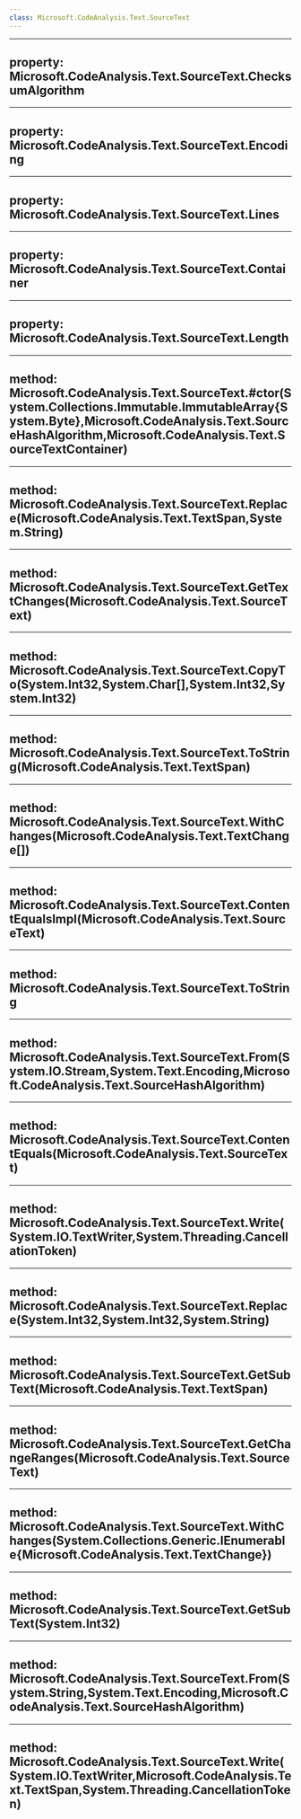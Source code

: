 ```yaml
---
class: Microsoft.CodeAnalysis.Text.SourceText
---
```


---
property: Microsoft.CodeAnalysis.Text.SourceText.ChecksumAlgorithm
---

---
property: Microsoft.CodeAnalysis.Text.SourceText.Encoding
---

---
property: Microsoft.CodeAnalysis.Text.SourceText.Lines
---

---
property: Microsoft.CodeAnalysis.Text.SourceText.Container
---

---
property: Microsoft.CodeAnalysis.Text.SourceText.Length
---

---
method: Microsoft.CodeAnalysis.Text.SourceText.#ctor(System.Collections.Immutable.ImmutableArray{System.Byte},Microsoft.CodeAnalysis.Text.SourceHashAlgorithm,Microsoft.CodeAnalysis.Text.SourceTextContainer)
---

---
method: Microsoft.CodeAnalysis.Text.SourceText.Replace(Microsoft.CodeAnalysis.Text.TextSpan,System.String)
---

---
method: Microsoft.CodeAnalysis.Text.SourceText.GetTextChanges(Microsoft.CodeAnalysis.Text.SourceText)
---

---
method: Microsoft.CodeAnalysis.Text.SourceText.CopyTo(System.Int32,System.Char[],System.Int32,System.Int32)
---

---
method: Microsoft.CodeAnalysis.Text.SourceText.ToString(Microsoft.CodeAnalysis.Text.TextSpan)
---

---
method: Microsoft.CodeAnalysis.Text.SourceText.WithChanges(Microsoft.CodeAnalysis.Text.TextChange[])
---

---
method: Microsoft.CodeAnalysis.Text.SourceText.ContentEqualsImpl(Microsoft.CodeAnalysis.Text.SourceText)
---

---
method: Microsoft.CodeAnalysis.Text.SourceText.ToString
---

---
method: Microsoft.CodeAnalysis.Text.SourceText.From(System.IO.Stream,System.Text.Encoding,Microsoft.CodeAnalysis.Text.SourceHashAlgorithm)
---

---
method: Microsoft.CodeAnalysis.Text.SourceText.ContentEquals(Microsoft.CodeAnalysis.Text.SourceText)
---

---
method: Microsoft.CodeAnalysis.Text.SourceText.Write(System.IO.TextWriter,System.Threading.CancellationToken)
---

---
method: Microsoft.CodeAnalysis.Text.SourceText.Replace(System.Int32,System.Int32,System.String)
---

---
method: Microsoft.CodeAnalysis.Text.SourceText.GetSubText(Microsoft.CodeAnalysis.Text.TextSpan)
---

---
method: Microsoft.CodeAnalysis.Text.SourceText.GetChangeRanges(Microsoft.CodeAnalysis.Text.SourceText)
---

---
method: Microsoft.CodeAnalysis.Text.SourceText.WithChanges(System.Collections.Generic.IEnumerable{Microsoft.CodeAnalysis.Text.TextChange})
---

---
method: Microsoft.CodeAnalysis.Text.SourceText.GetSubText(System.Int32)
---

---
method: Microsoft.CodeAnalysis.Text.SourceText.From(System.String,System.Text.Encoding,Microsoft.CodeAnalysis.Text.SourceHashAlgorithm)
---

---
method: Microsoft.CodeAnalysis.Text.SourceText.Write(System.IO.TextWriter,Microsoft.CodeAnalysis.Text.TextSpan,System.Threading.CancellationToken)
---

